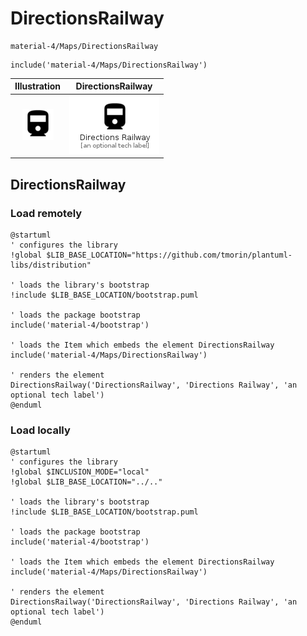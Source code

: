 # DirectionsRailway


```text
material-4/Maps/DirectionsRailway
```

```text
include('material-4/Maps/DirectionsRailway')
```



| Illustration | DirectionsRailway |
| :---: | :---: |
| ![illustration for Illustration](../../material-4/Maps/DirectionsRailway.png) | ![illustration for DirectionsRailway](../../material-4/Maps/DirectionsRailway.Local.png) |




## DirectionsRailway

### Load remotely
```plantuml
@startuml
' configures the library
!global $LIB_BASE_LOCATION="https://github.com/tmorin/plantuml-libs/distribution"

' loads the library's bootstrap
!include $LIB_BASE_LOCATION/bootstrap.puml

' loads the package bootstrap
include('material-4/bootstrap')

' loads the Item which embeds the element DirectionsRailway
include('material-4/Maps/DirectionsRailway')

' renders the element
DirectionsRailway('DirectionsRailway', 'Directions Railway', 'an optional tech label')
@enduml
```

### Load locally
```plantuml
@startuml
' configures the library
!global $INCLUSION_MODE="local"
!global $LIB_BASE_LOCATION="../.."

' loads the library's bootstrap
!include $LIB_BASE_LOCATION/bootstrap.puml

' loads the package bootstrap
include('material-4/bootstrap')

' loads the Item which embeds the element DirectionsRailway
include('material-4/Maps/DirectionsRailway')

' renders the element
DirectionsRailway('DirectionsRailway', 'Directions Railway', 'an optional tech label')
@enduml
```

